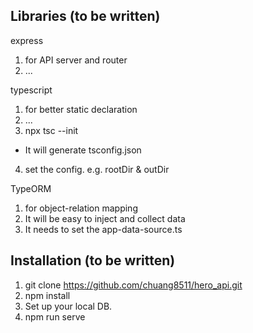 ## Libraries (to be written)
express
1. for API server and router
2. ...

typescript
1. for better static declaration
2. ...
3. npx tsc --init
- It will generate tsconfig.json
4. set the config.
e.g. rootDir & outDir

TypeORM
1. for object-relation mapping
2. It will be easy to inject and collect data
3. It needs to set the app-data-source.ts

## Installation (to be written)
1. git clone https://github.com/chuang8511/hero_api.git
2. npm install
3. Set up your local DB.
4. npm run serve

